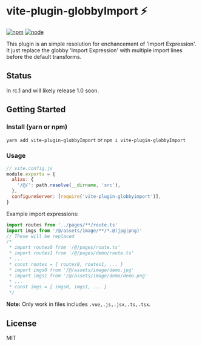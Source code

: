 # vite-plugin-globbyImport ⚡

[![npm][npm-img]][npm-url]
[![node][node-img]][node-url]

This plugin is an simple resolution for enchancement of 'Import Expression'. It just replace the globby 'Import Expression' with multiple import lines before the default transforms.


## Status

In rc.1 and will likely release 1.0 soon.

## Getting Started

### Install (yarn or npm)

`yarn add vite-plugin-globbyImport` or `npm i vite-plugin-globbyImport`

### Usage

```javascript
// vite.config.js
module.exports = {
  alias: {
    '/@/': path.resolve(__dirname, 'src'),
  },
  configureServer: [require('vite-plugin-globbyimport')],
}
```

Example import expressions:
```ts
import routes from '../pages/**/route.ts'
import imgs from '/@/assets/image/**/*.@(jpg|png)'
// These will be replaced 
/* 
 * import routes0 from '/@/pages/route.ts'
 * import routes1 from '/@/pages/demo/route.ts'
 * ...
 * const routes = { routes0, routes1, ... }
 * import imgs0 from '/@/assets/image/demo.jpg'
 * import imgs1 from '/@/assets/image/demo/demo.png'
 * ...
 * const imgs = { imgs0, imgs1, ... }
 */
```

**Note:** Only work in files includes `.vue,.js,.jsx,.ts,.tsx`. 


## License

MIT

[npm-img]: https://img.shields.io/npm/v/vite.svg
[npm-url]: https://npmjs.com/package/vite
[node-img]: https://img.shields.io/node/v/vite.svg
[node-url]: https://nodejs.org/en/about/releases/
[unix-ci-img]: https://circleci.com/gh/vitejs/vite.svg?style=shield
[unix-ci-url]: https://app.circleci.com/pipelines/github/vitejs/vite
[windows-ci-img]: https://ci.appveyor.com/api/projects/status/0q4j8062olbcs71l/branch/master?svg=true
[windows-ci-url]: https://ci.appveyor.com/project/yyx990803/vite/branch/master
